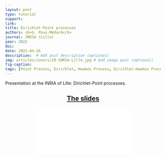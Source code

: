 ```yaml
---
layout: post
type: tutorial
support:
link:
title: Dirichlet-Point processes
authors: <b>G. Poux-Médard</b>
journal: INRIA (Lille)
year: 2022
doi:
date: 2022-04-26
description:  # Add post description (optional)
img: articles/covers/20-INRIA-Lille.jpg # Add image post (optional)
fig-caption: 
tags: [Point Process, Dirichlet, Hawkes Process, Dirichlet-Hawkes Process, Dynamics, Powered Dirichlet Process, Network, Netrate, Survival, Multivariate]
---
```



Presentation at the INRIA of Lille: Dirichlet-Point processes.

## <center><u>The slides</u></center>
<center>
<object data="/assets/img/articles/Tutorials/INRIA-Lille-(MP)DHP.pdf" type="application/pdf" width="100%" height="700px">
    <embed src="/assets/img/articles/Tutorials/INRIA-Lille-(MP)DHP.pdf"></embed>
</object>
</center>


